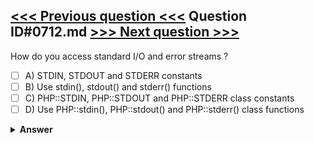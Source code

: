 [<<< Previous question <<<](0711.md)   Question ID#0712.md   [>>> Next question >>>](0713.md)
---

How do you access standard I/O and error streams ?

- [ ] A) STDIN, STDOUT and STDERR constants
- [ ] B) Use stdin(), stdout() and stderr() functions
- [ ] C) PHP::STDIN, PHP::STDOUT and PHP::STDERR class constants
- [ ] D) Use PHP::stdin(), PHP::stdout() and PHP::stderr() class functions

<details><summary><b>Answer</b></summary>
<p>
  Answer: <strong>A</strong>
</p>
</details>
